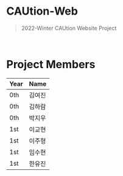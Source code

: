 # CAUtion-Web

> 2022-Winter CAUtion Website Project

<br>

# Project Members
|Year|Name|
|--|--|
|0th|김여진|
|0th|김하람|
|0th|박지우|
|1st|이교현|
|1st|이주형|
|1st|임수현|
|1st|한유진|
